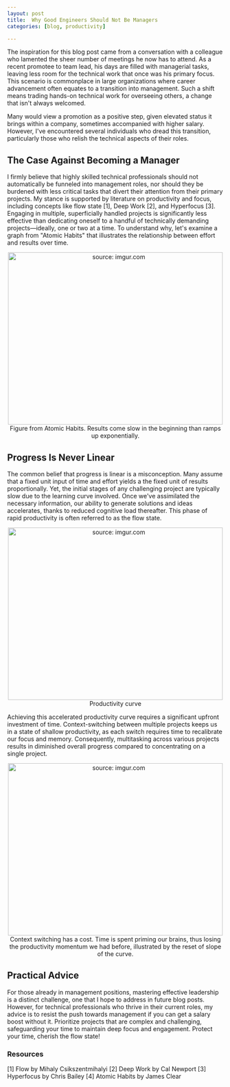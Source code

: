 ```yaml
---
layout: post
title:  Why Good Engineers Should Not Be Managers
categories: [blog, productivity]

---
```


The inspiration for this blog post came from a conversation with a colleague who lamented the sheer number of meetings he now has to attend. As a recent promotee to team lead, his days are filled with managerial tasks, leaving less room for the technical work that once was his primary focus. This scenario is commonplace in large organizations where career advancement often equates to a transition into management. Such a shift means trading hands-on technical work for overseeing others, a change that isn't always welcomed.

Many would view a promotion as a positive step, given elevated status it brings within a company, sometimes accompanied with higher salary. However, I've encountered several individuals who dread this transition, particularly those who relish the technical aspects of their roles.

## The Case Against Becoming a Manager

I firmly believe that highly skilled technical professionals should not automatically be funneled into management roles, nor should they be burdened with less critical tasks that divert their attention from their primary projects. My stance is supported by literature on productivity and focus, including concepts like flow state [1], Deep Work [2], and Hyperfocus [3]. Engaging in multiple, superficially handled projects is significantly less effective than dedicating oneself to a handful of technically demanding projects—ideally, one or two at a time. To understand why, let's examine a graph from "Atomic Habits" that illustrates the relationship between effort and results over time.

<!-- ![AtomicHabits_figure](https://duddhawork.com/wp-content/uploads/image-26.png) -->
<div style="text-align: center;">
    <a href="https://duddhawork.com/wp-content/uploads/image-26.png"><img src="https://duddhawork.com/wp-content/uploads/image-26.png" title="source: imgur.com" width="500" height="400"/></a>
    <figcaption>
    Figure from Atomic Habits. Results come slow in the beginning than ramps up exponentially.
    </figcaption>
</div>

## Progress Is Never Linear

The common belief that progress is linear is a misconception. Many assume that a fixed unit input of time and effort yields a the fixed unit of results proportionally. Yet, the initial stages of any challenging project are typically slow due to the learning curve involved. Once we've assimilated the necessary information, our ability to generate solutions and ideas accelerates, thanks to reduced cognitive load thereafter. This phase of rapid productivity is often referred to as the flow state.

<!-- ![Productivity_slope](https://i.imgur.com/QBLTOcd.png) -->
<div style="text-align: center;">
    <a href="https://imgur.com/QBLTOcd"><img src="https://i.imgur.com/QBLTOcd.png" title="source: imgur.com" width="500" height="400"/></a>
    <figcaption>Productivity curve</figcaption>
</div>

Achieving this accelerated productivity curve requires a significant upfront investment of time. Context-switching between multiple projects keeps us in a state of shallow productivity, as each switch requires time to recalibrate our focus and memory. Consequently, multitasking across various projects results in diminished overall progress compared to concentrating on a single project.

<!-- ![Context_switching](https://i.imgur.com/SC8njLK.png) -->
<div style="text-align: center;">
    <a href="https://imgur.com/SC8njLK"><img src="https://i.imgur.com/SC8njLK.png" title="source: imgur.com" width="500" height="400"/></a>
    <figcaption>Context switching has a cost. Time is spent priming our brains, thus losing the productivity momentum we had before, illustrated by the reset of slope of the curve.</figcaption>
</div>

## Practical Advice

For those already in management positions, mastering effective leadership is a distinct challenge, one that I hope to address in future blog posts. However, for technical professionals who thrive in their current roles, my advice is to resist the push towards management if you can get a salary boost without it. Prioritize projects that are complex and challenging, safeguarding your time to maintain deep focus and engagement. Protect your time, cherish the flow state!

### Resources
[1] Flow by Mihaly Csikszentmihalyi
[2] Deep Work by Cal Newport
[3] Hyperfocus by Chris Bailey
[4] Atomic Habits by James Clear
